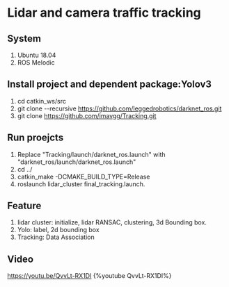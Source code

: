 # Lidar and camera traffic tracking

## System
1.  Ubuntu 18.04
2.  ROS Melodic 


## Install project and dependent package:Yolov3 
1. cd catkin_ws/src
2. git clone --recursive https://github.com/leggedrobotics/darknet_ros.git
3. git clone https://github.com/imavgg/Tracking.git


## Run proejcts
1. Replace "Tracking/launch/darknet_ros.launch" with "darknet_ros/launch/darknet_ros.launch"
2. cd ../
3. catkin_make -DCMAKE_BUILD_TYPE=Release
4. roslaunch lidar_cluster final_tracking.launch.

## Feature 
1. lidar cluster: initialize, lidar RANSAC, clustering, 3d Bounding box.
2. Yolo: label, 2d bounding box
3. Tracking: Data Association

## Video
https://youtu.be/QvvLt-RX1DI
{%youtube QvvLt-RX1DI%}
